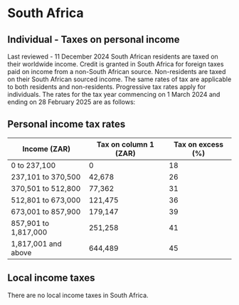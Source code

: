 # South Africa
## Individual - Taxes on personal income
Last reviewed - 11 December 2024
South African residents are taxed on their worldwide income. Credit is granted in South Africa for foreign taxes paid on income from a non-South African source. Non-residents are taxed on their South African sourced income. The same rates of tax are applicable to both residents and non-residents.
Progressive tax rates apply for individuals. The rates for the tax year commencing on 1 March 2024 and ending on 28 February 2025 are as follows:
## Personal income tax rates
Income (ZAR) | Tax on column 1 (ZAR) | Tax on excess (%)  
---|---|---  
0 to 237,100 | 0 | 18  
237,101 to 370,500 | 42,678 | 26  
370,501 to 512,800 | 77,362 | 31  
512,801 to 673,000 | 121,475 | 36  
673,001 to 857,900 | 179,147 | 39  
857,901 to 1,817,000 | 251,258 | 41  
1,817,001 and above | 644,489 | 45  
## Local income taxes
There are no local income taxes in South Africa.
